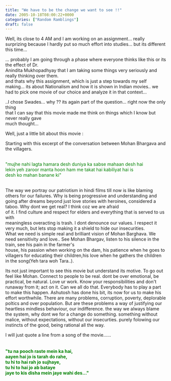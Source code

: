 ```yaml
---
title: "We have to be the change we want to see !!"
date: 2005-10-18T08:00:22+0000
categories: ["Random Ramblings"]
draft: false
---
```


<p>Well, its close to 4 AM and I am working on an assignment... really surprizing because I hardly put so much effort into studies... but its different this time...</p>
<p>... probably I am going through a phase where everyone thinks like this or its the effect of Dr.<br />
Anindita Mukhopadhyay that I am taking some things very seriously and really thinking over them.<br />
and thats why this assignment, which is just a step towards my self making... its about Nationalism and how it is shown in Indian movies.. we had to pick one movie of our choice and analyze it in that context...</p>
<p>..I chose Swades... why ?? its again part of the question... right now the only thing<br />
that I can say that this movie made me think on things which I know but never really gave<br />
much thought...</p>
<p>Well, just a little bit about this movie :</p>
<p>Starting with this excerpt of the conversation between Mohan Bhargava and the villagers.<br />
<b></b></p>
<p><font color="green"><br />
"mujhe nahi lagta hamara desh duniya ka sabse mahaan desh hai<br />
lekin yeh zaroor manta hoon ham me takat hai kabiliyat hai is<br />
desh ko mahan banane ki"<br />
</font><br />
</p>
<p>The way we portray our patriotism in hindi films till now is like blaming others for our failures. Why is being progressive and understanding and going after dreams beyond just love stories with heroines, considered a taboo. Why dont we get real? I think coz we are afraid<br />
of it. I find culture and respect for elders and everything that is served to us with<br />
meaningless overacting is trash. I dont denounce our values. I respect it very much, but lets stop making it a shield to hide our insecurities.<br />
What we need is simple real and brilliant vision of Mohan Barghava. We need sensitivity and love.. See Mohan Bhargav, listen to his silence in the train, see his pain in the farmer's<br />
house, his passion when working on the dam, his patience when he goes to villagers for educating their children,his love when he gathers the children in the song(Yeh tara woh Tara..).</p>
<p>Its not just important to see this movie but understand its motive. To go out feel like Mohan. Connect to people to be real. dont be over emotional, be practical, be natural. Love ur work. Know your responsibilities and don't runaway from it; act on it. Can we all do that. Everybody has to play a part to make this happen. Ashutosh has done his bit, its now for us to make his effort worthwhile. There are many problems, corruption, poverty, deplorable poltics and over population. But are these problems a way of justifying our heartless mindless behaviour, our indifference. the way we always blame the system, why dont we for a change do something. something without malice, without expectations, without our insecurties. purely folowing our instincts of the good, being rational all the way.</p>
<p>I will just quote a line from a song of the movie......<br />
<b><br />
<font color="green"><br />
"tu na pooch raste mein ka hai,<br />
aayen hai jo is tarah do rahe,<br />
tu hi to hai rah jo sujhaye,<br />
tu hi to hai jo ab bataye<br />
jaye to kis disha mein jaye wahi des..."</font></b></p>
<p></p>
<p>
</p>
